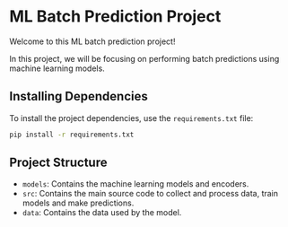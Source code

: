 # ML Batch Prediction Project

Welcome to this ML batch prediction project! 

In this project, we will be focusing on performing batch predictions using machine learning models. 

## Installing Dependencies

To install the project dependencies, use the `requirements.txt` file:

```sh
pip install -r requirements.txt
```

## Project Structure

- `models`: Contains the machine learning models and encoders.
- `src`: Contains the main source code to collect and process data, train models and make predictions.
- `data`: Contains the data used by the model.
